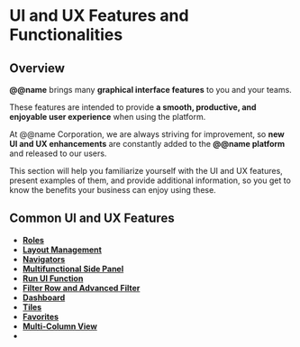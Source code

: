# UI and UX Features and Functionalities 

## Overview

**@@name** brings many **graphical interface features** to you and your teams.  

These features are intended to provide **a smooth, productive, and enjoyable user experience** when using the platform.  

At @@name Corporation, we are always striving for improvement, so **new UI and UX enhancements** are constantly added to the **@@name platform** and released to our users.  

This section will help you familiarize yourself with the UI and UX features, present examples of them, and provide additional information, so you get to know the benefits your business can enjoy using these.  

## Common UI and UX Features

* **[Roles](roles.md)**
* **[Layout Management](layout-management.md)**
* **[Navigators](navigators.md)**
* **[Multifunctional Side Panel](side-panel.md)**
* **[Run UI Function](run-ui-function.md)**
* **[Filter Row and Advanced Filter](filtering.md)**
* **[Dashboard](dashboard.md)**
* **[Tiles](tiles.md)**
* **[Favorites](favorites.md)**
* **[Multi-Column View](multi-column-view.md)**
* 

